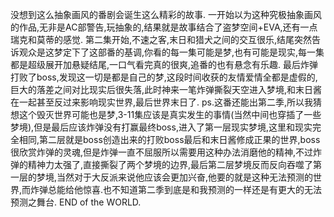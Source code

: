 没想到这么抽象画风的番剧会诞生这么精彩的故事.
一开始以为这种究极抽象画风的作品,无非是AC部警告,玩抽象的,结果就是故事结合了盗梦空间+EVA,还有一点瑞克和莫蒂的感觉.
第二集开始,不速之客,末日和猎犬之间的交互很乐,结尾突然告诉观众是这梦定下了这部番的基调,你看的每一集可能是梦,也有可能是现实,每一集都是超级展开加悬疑结尾,一口气看完真的很爽,追番的也有悬念有乐趣.
最后炸弹打败了boss,发现这一切是都是自己的梦,这段时间收获的友情爱情全都是虚假的,巨大的落差之间对比现实后很失落,此时神来一笔炸弹撕裂天空进入梦境,和末日酱在一起甚至反过来影响现实世界,最后世界末日了.
ps.这番还能出第二季,所以我猜想这个毁灭世界可能也是梦,3-11集应该是真实发生的事情(当然中间也穿插了一些梦境),但是最后应该炸弹没有打赢最终boss,进入了第一层现实梦境,这里和现实完全相同,第二层就是boss创造出来的打败boss最后和末日酱修成正果的世界,boss很欣赏炸弹的灵魂,但是炸弹一直不屈服所以需要用这种办法消磨他的精神,不过炸弹的精神力太强了,直接撕裂了两个梦境的边界,最后第二层梦境反而反向吞噬了第一层的梦境,当然对于大反派来说他应该会更加兴奋,他要的就是这种无法预测的世界,而炸弹总能给他惊喜.也不知道第二季到底是和我预测的一样还是有更大的无法预测之舞台.
END of the WORLD. 